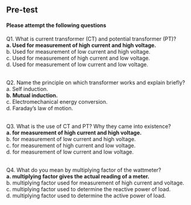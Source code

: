 ##  Pre-test
#### Please attempt the following questions
Q1. What is current transformer (CT) and potential transformer (PT)? <br>
<b>a. Used for measurement of high current and high voltage.</b><br>
b. Used for measurement of low current and high voltage.<br>
c. Used for measurement of high current and low voltage.<br>
d. Used for measurement of low current and low voltage.<br><br>
  
Q2. Name the principle on which transformer works and explain briefly? <br>
a. Self induction.<br>
<b>b. Mutual induction.</b><br>
c. Electromechanical energy conversion.<br>
d. Faraday’s law of motion.<br><br>

Q3. What is the use of CT and PT? Why they came into existence? <br>
<b>a. for measurement of high current and high voltage.</b><br>
b. for measurement of low current and high voltage.<br>
c. for measurement of high current and low voltage.<br>
d. for measurement of low current and low voltage.<br><br>

Q4. What do you mean by multiplying factor of the wattmeter? <br>
<b>a. multiplying factor gives the actual reading of a meter.</b><br>
b. multiplying factor used  for measurement of high current and voltage.<br>
c. multiplying factor used to determine the reactive power of load.<br>
d. multiplying factor used to determine the active power of load.<br><br>

